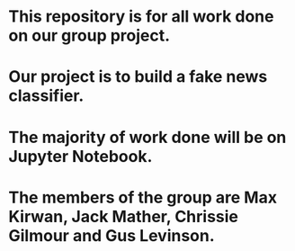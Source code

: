 # This repository is for all work done on our group project.
# Our project is to build a fake news classifier.
# The majority of work done will be on Jupyter Notebook.
# The members of the group are Max Kirwan, Jack Mather, Chrissie Gilmour and Gus Levinson.

